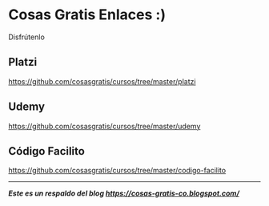 # Cosas Gratis Enlaces :)

Disfrútenlo

## Platzi
https://github.com/cosasgratis/cursos/tree/master/platzi


## Udemy 
https://github.com/cosasgratis/cursos/tree/master/udemy


## Código Facilito
https://github.com/cosasgratis/cursos/tree/master/codigo-facilito

---

***Este es un respaldo del blog https://cosas-gratis-co.blogspot.com/***
